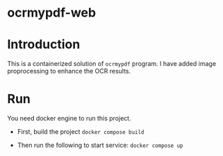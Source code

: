 ocrmypdf-web
===

# Introduction

This is a containerized solution of `ocrmypdf` program. I have added image proprocessing to enhance the OCR results.

# Run

You need docker engine to run this project.

- First, build the project
    `docker compose build`

- Then run the following to start service:
    `docker compose up`

